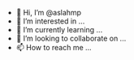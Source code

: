 - 👋 Hi, I’m @aslahmp
- 👀 I’m interested in ...
- 🌱 I’m currently learning ...
- 💞️ I’m looking to collaborate on ...
- 📫 How to reach me ...

<!---
aslahmp/aslahmp is a ✨ special ✨ repository because its `README.md` (this file) appears on your GitHub profile.
You can click the Preview link to take a look at your changes.
--->
